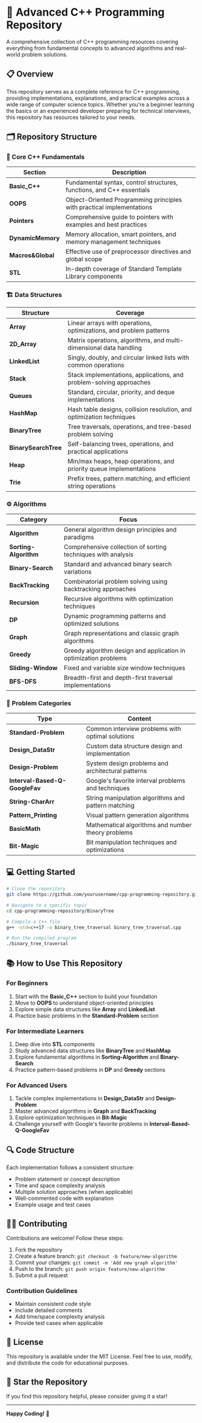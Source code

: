 # 🚀 Advanced C++ Programming Repository

A comprehensive collection of C++ programming resources covering everything from fundamental concepts to advanced algorithms and real-world problem solutions.

## 📋 Overview

This repository serves as a complete reference for C++ programming, providing implementations, explanations, and practical examples across a wide range of computer science topics. Whether you're a beginner learning the basics or an experienced developer preparing for technical interviews, this repository has resources tailored to your needs.

## 🗂️ Repository Structure

### 📘 Core C++ Fundamentals
| Section | Description |
|---------|-------------|
| **Basic_C++** | Fundamental syntax, control structures, functions, and C++ essentials |
| **OOPS** | Object-Oriented Programming principles with practical implementations |
| **Pointers** | Comprehensive guide to pointers with examples and best practices |
| **DynamicMemory** | Memory allocation, smart pointers, and memory management techniques |
| **Macros&Global** | Effective use of preprocessor directives and global scope |
| **STL** | In-depth coverage of Standard Template Library components |

### 🏗️ Data Structures
| Structure | Coverage |
|-----------|----------|
| **Array** | Linear arrays with operations, optimizations, and problem patterns |
| **2D_Array** | Matrix operations, algorithms, and multi-dimensional data handling |
| **LinkedList** | Singly, doubly, and circular linked lists with common operations |
| **Stack** | Stack implementations, applications, and problem-solving approaches |
| **Queues** | Standard, circular, priority, and deque implementations |
| **HashMap** | Hash table designs, collision resolution, and optimization techniques |
| **BinaryTree** | Tree traversals, operations, and tree-based problem solving |
| **BinarySearchTree** | Self-balancing trees, operations, and practical applications |
| **Heap** | Min/max heaps, heap operations, and priority queue implementations |
| **Trie** | Prefix trees, pattern matching, and efficient string operations |

### ⚙️ Algorithms
| Category | Focus |
|----------|-------|
| **Algorithm** | General algorithm design principles and paradigms |
| **Sorting-Algorithm** | Comprehensive collection of sorting techniques with analysis |
| **Binary-Search** | Standard and advanced binary search variations |
| **BackTracking** | Combinatorial problem solving using backtracking approaches |
| **Recursion** | Recursive algorithms with optimization techniques |
| **DP** | Dynamic programming patterns and optimized solutions |
| **Graph** | Graph representations and classic graph algorithms |
| **Greedy** | Greedy algorithm design and application in optimization problems |
| **Sliding-Window** | Fixed and variable size window techniques |
| **BFS-DFS** | Breadth-first and depth-first traversal implementations |

### 🧩 Problem Categories
| Type | Content |
|------|---------|
| **Standard-Problem** | Common interview problems with optimal solutions |
| **Design_DataStr** | Custom data structure design and implementation |
| **Design-Problem** | System design problems and architectural patterns |
| **Interval-Based-Q-GoogleFav** | Google's favorite interval problems and techniques |
| **String-CharArr** | String manipulation algorithms and pattern matching |
| **Pattern_Printing** | Visual pattern generation algorithms |
| **BasicMath** | Mathematical algorithms and number theory problems |
| **Bit-Magic** | Bit manipulation techniques and optimizations |

## 💻 Getting Started

```bash
# Clone the repository
git clone https://github.com/yourusername/cpp-programming-repository.git

# Navigate to a specific topic
cd cpp-programming-repository/BinaryTree

# Compile a C++ file
g++ -std=c++17 -o binary_tree_traversal binary_tree_traversal.cpp

# Run the compiled program
./binary_tree_traversal
```

## 📚 How to Use This Repository

### For Beginners
1. Start with the **Basic_C++** section to build your foundation
2. Move to **OOPS** to understand object-oriented principles
3. Explore simple data structures like **Array** and **LinkedList**
4. Practice basic problems in the **Standard-Problem** section

### For Intermediate Learners
1. Deep dive into **STL** components
2. Study advanced data structures like **BinaryTree** and **HashMap**
3. Explore fundamental algorithms in **Sorting-Algorithm** and **Binary-Search**
4. Practice pattern-based problems in **DP** and **Greedy** sections

### For Advanced Users
1. Tackle complex implementations in **Design_DataStr** and **Design-Problem**
2. Master advanced algorithms in **Graph** and **BackTracking**
3. Explore optimization techniques in **Bit-Magic**
4. Challenge yourself with Google's favorite problems in **Interval-Based-Q-GoogleFav**

## 🔍 Code Structure

Each implementation follows a consistent structure:
- Problem statement or concept description
- Time and space complexity analysis
- Multiple solution approaches (when applicable)
- Well-commented code with explanation
- Example usage and test cases

## 👨‍💻 Contributing

Contributions are welcome! Follow these steps:

1. Fork the repository
2. Create a feature branch: `git checkout -b feature/new-algorithm`
3. Commit your changes: `git commit -m 'Add new graph algorithm'`
4. Push to the branch: `git push origin feature/new-algorithm`
5. Submit a pull request

### Contribution Guidelines
- Maintain consistent code style
- Include detailed comments
- Add time/space complexity analysis
- Provide test cases when applicable

## 📃 License

This repository is available under the MIT License. Feel free to use, modify, and distribute the code for educational purposes.

## 🌟 Star the Repository

If you find this repository helpful, please consider giving it a star!

---

**Happy Coding!** 🎯